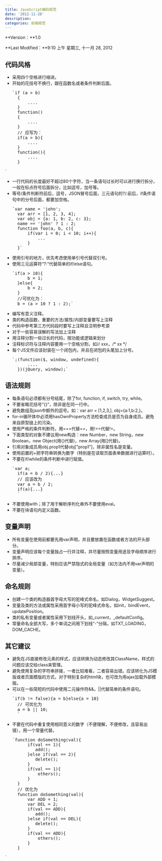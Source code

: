 ```yaml
---
title: JavaScript编码规范
date: '2012-11-28'
description:
categories: 前端规范
---
```


**Version：**1.0

**Last Modified：**9:10 上午 星期三, 十一月 28, 2012

## 代码风格 ##
- 采用四个空格进行缩进。
- 开始的花括号不换行，跟在函数名或者条件判断后面。
    <pre>`if (a > b)
    {
        ....
    }
    function()
    {
        ....
    }
    // 应写为：
    if(a > b){
        ....
    }
    function(){
        ....
    }
`</pre>
- 一行代码的长度最好不超过80个字符，当一条语句过长时可以进行换行拆分，一般在标点符号后面拆分，比如逗号，加号等。
- 等号/条件判断符前后，逗号，JSON冒号后面，三元语句的?/:前后，if条件语句中的分号后面，都要加空格。
    <pre>`var name = 'john';
    var arr = [1, 2, 3, 4];
    var obj = {a: 1, b: 2, c: 3};
    name == 'john' ? 1 : 2;
    function foo(a, b, c){
        if(var i = 0; i < 10; i++){
            ...
        }
    }`</pre>
- 使用引号的地方，优先考虑使用单引号代替双引号。
- 使用三元运算符“?:”代替简单的if/else语句。
    <pre>`if(a > 10){
        b = 1;
    }else{
        b = 2;
    }
    //可优化为：
    b = (a > 10 ? 1 : 2);`</pre>
- 编写有意义注释。
 - 类的构造函数，重要的方法/属性/内部变量要写上注释
 - 代码中参考第三方代码段时要写上注释且注明参考源
 - 对于一些容易误解的写法加上注释
 - 用注释分割一些过长的代码，按功能或逻辑来划分
 - 注释标识符与注释内容要用一个空格分割，如// xxx，/* xx */
- 每个JS文件应该封装在一个闭包内，并且在闭包的头尾加上分号。
    <pre>`;(function($, window, undefined){
        ....
    })(jQuery, window);`</pre>

## 语法规则 ##
- 每条语句必须都有分号结尾，除了for, function, if, switch, try, while。
- 不要省略花括号“{}”，除非是在同一行中。
- 避免数组及json中额外的逗号。如：var arr = [1,2,3,], obj={a:1,b:2,}。
- for-in循环体中必须用hasOwnProperty方法检查成员是否为自身成员。避免来自原型链上的污染。
- 使用严格的条件判断符。用===代替==，用!==代替!=。
- 下面类型的对象不建议用new构造：new Number，new String，new Boolean，new Object(用{}代替)，new Array(用[]代替)。
- 引用对象成员用obj.prop1代替obj["prop1"]，除非属性名是变量。
- 使用前置的+把字符串转换为数字（特别是在读取页面表单数据进行运算时）。
- 不要在if/while的条件判断中进行赋值。
    <pre>`var a;
    if(a = b / 2){...}
    // 应该改为
    var a = b / 2;
    if(a){...}
    `</pre>
- 不要使用with；除了用于解析序列化串外不要使用eval。
- 不要在块语句内定义函数。

## 变量声明 ##
- 所有变量在使用前都要先用var声明，并且要放置在函数或者方法的开头部分。
- 变量声明应该每个变量独占一行并注释，并尽量按照变量用途及字母顺序进行排序。
- 尽量减少局部变量，特别应该严禁隐式的全局变量（如方法内不用var声明的变量）。

## 命名规则 ##
- 创建一个类的构造器首字母大写的驼峰式命名，如Dialog，WidgetSuggest。
- 变量及类的方法或属性采用首字母小写的驼峰式命名，如init，bindEvent，updatePosition。
- 类的私有变量或者属性采用下划线开头，如_current，_defaultConfig。
- 常量命名全部大写，多个单词之间用下划线“-”分隔，如TXT_LOADING，DOM_CACHE。

## 其它建议 ##
- 避免在JS直接修改元素的样式，应该转换为动态修改其ClassName，样式的问题应该交给class来管理。
- 避免使用复杂的字符串拼接，一者比较难看，二者容易出错。应该转化为JS模版或者页面模版的方式，对于特别复杂的html块，也可改为用ajax加载外部模版。
- 可以在一些简短的代码中使用二元操作符&&，||代替简单的条件语句。
    <pre>`if(b != false){a = b}else{a = 10}
    // 可优化为
    a = b || 10;
    `</pre>
- 不要在代码中重复使用相同意义的数字（不便理解，不便修改，且容易出错），用一个常量代替。
    <pre>`function doSomething(val){
        if(val == 1){
           add();
        }else if(val == 2){
           delete();
        }
        if(val == 1){
            others();
        }
    }
    // 优化为
    function doSomething(val){
        var ADD = 1;
        var DEL = 2;
        if(val == ADD){
           add();
        }else if(val == DEL){
           delete();
        }
        if(val == ADD){
            others();
        }
    }
`</pre>